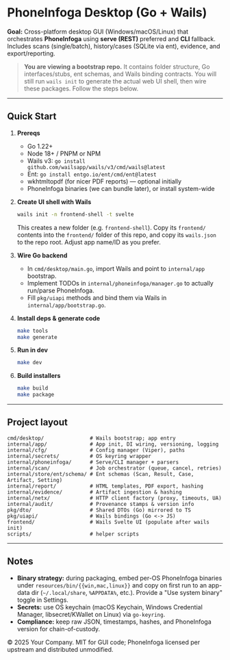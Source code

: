 # PhoneInfoga Desktop (Go + Wails)

**Goal:** Cross-platform desktop GUI (Windows/macOS/Linux) that orchestrates **PhoneInfoga** using **serve (REST)** preferred and **CLI** fallback. Includes scans (single/batch), history/cases (SQLite via ent), evidence, and export/reporting.

> **You are viewing a bootstrap repo.** It contains folder structure, Go interfaces/stubs, ent schemas, and Wails binding contracts. You will still run `wails init` to generate the actual web UI shell, then wire these packages. Follow the steps below.

---

## Quick Start

1. **Prereqs**
   - Go 1.22+
   - Node 18+ / PNPM or NPM
   - Wails v3: `go install github.com/wailsapp/wails/v3/cmd/wails@latest`
   - Ent: `go install entgo.io/ent/cmd/ent@latest`
   - wkhtmltopdf (for nicer PDF reports) — optional initially
   - PhoneInfoga binaries (we can bundle later), or install system-wide

2. **Create UI shell with Wails**
   ```bash
   wails init -n frontend-shell -t svelte
   ```
   This creates a new folder (e.g. `frontend-shell`). Copy its `frontend/` contents into the `frontend/` folder of this repo, and copy its `wails.json` to the repo root. Adjust app name/ID as you prefer.

3. **Wire Go backend**
   - In `cmd/desktop/main.go`, import Wails and point to `internal/app` bootstrap.
   - Implement TODOs in `internal/phoneinfoga/manager.go` to actually run/parse PhoneInfoga.
   - Fill `pkg/uiapi` methods and bind them via Wails in `internal/app/bootstrap.go`.

4. **Install deps & generate code**
   ```bash
   make tools
   make generate
   ```

5. **Run in dev**
   ```bash
   make dev
   ```

6. **Build installers**
   ```bash
   make build
   make package
   ```

---

## Project layout

```
cmd/desktop/               # Wails bootstrap; app entry
internal/app/              # App init, DI wiring, versioning, logging
internal/cfg/              # Config manager (Viper), paths
internal/secrets/          # OS keyring wrapper
internal/phoneinfoga/      # Serve/CLI manager + parsers
internal/scan/             # Job orchestrator (queue, cancel, retries)
internal/store/ent/schema/ # Ent schemas (Scan, Result, Case, Artifact, Setting)
internal/report/           # HTML templates, PDF export, hashing
internal/evidence/         # Artifact ingestion & hashing
internal/netx/             # HTTP client factory (proxy, timeouts, UA)
internal/audit/            # Provenance stamps & version info
pkg/dto/                   # Shared DTOs (Go) mirrored to TS
pkg/uiapi/                 # Wails bindings (Go <-> JS)
frontend/                  # Wails Svelte UI (populate after wails init)
scripts/                   # helper scripts
```

---

## Notes

- **Binary strategy:** during packaging, embed per-OS PhoneInfoga binaries under `resources/bin/{{win,mac,linux}}` and copy on first run to an app-data dir (`~/.local/share`, `%APPDATA%`, etc.). Provide a "Use system binary" toggle in Settings.
- **Secrets:** use OS keychain (macOS Keychain, Windows Credential Manager, libsecret/KWallet on Linux) via `go-keyring`.
- **Compliance:** keep raw JSON, timestamps, hashes, and PhoneInfoga version for chain-of-custody.

© 2025 Your Company. MIT for GUI code; PhoneInfoga licensed per upstream and distributed unmodified.
